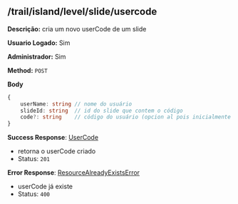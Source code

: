 ## /trail/island/level/slide/usercode

**Descrição:** cria um novo userCode de um slide

**Usuario Logado:** Sim

**Administrador:** Sim

**Method:** `POST`

**Body**

```typescript
{
    userName: string // nome do usuário
    slideId: string  // id do slide que contem o código
    code?: string    // código do usuário (opcion al pois inicialmente é vazio)
}
```

**Success Response**: [UserCode](../../../../src/domain/trilhas/@entities/userCode.ts)
- retorna o userCode criado
- Status: `201`

**Error Response**: [ResourceAlreadyExistsError](../../../../src/core/errors/resource-already-exists-error.ts)
- userCode já existe
- Status: `400`